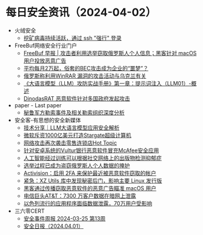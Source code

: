 # 每日安全资讯（2024-04-02）

- 火绒安全
  - [挖矿病毒持续活跃，通过 ssh "强行" 登录](https://mp.weixin.qq.com/s?__biz=MzI3NjYzMDM1Mg==&mid=2247518108&idx=1&sn=451f2593e6ed3b99d521adf8a3d2e932&chksm=eb7059a3dc07d0b58938ef2ade6c0f1211d90a386354d22b022f99cf208b8e513200266753f7&scene=58&subscene=0#rd)
- FreeBuf网络安全行业门户
  - [FreeBuf 早报 | 攻击者利用选举窃取俄罗斯人个人信息；黑客针对 macOS 用户投放恶意广告](https://www.freebuf.com/news/396653.html)
  - [平均每月2万起，俗套的BEC攻击成为企业的“噩梦”？](https://www.freebuf.com/news/topnews/396620.html)
  - [俄罗斯称利用WinRAR 漏洞的攻击活动与乌克兰有关](https://www.freebuf.com/news/396604.html)
  - [《大语言模型（LLM）攻防实战手册》第一章：提示词注入（LLM01）-概述](https://www.freebuf.com/articles/database/396596.html)
  - [DinodasRAT 恶意软件针对多国政府发起攻击](https://www.freebuf.com/news/396583.html)
- paper - Last paper
  - [秘鲁军方勒索事件及相关勒索组织深度分析](https://paper.seebug.org/3138/)
- 安全客-有思想的安全新媒体
  - [技术分享｜LLM大语言模型应用安全解析](https://www.anquanke.com/post/id/295191)
  - [微软斥资1000亿美元打造Stargate超级计算机](https://www.anquanke.com/post/id/295186)
  - [网络攻击再次袭击零售连锁店Hot Topic](https://www.anquanke.com/post/id/295183)
  - [针对安卓系统的Vultur银行恶意软件冒充McAfee安全应用](https://www.anquanke.com/post/id/295180)
  - [人工智能经过训练可以根据社交网络上的出版物检测抑郁症](https://www.anquanke.com/post/id/295177)
  - [选举过程已成为盗窃俄罗斯人个人数据的掩护](https://www.anquanke.com/post/id/295174)
  - [Activision：启用 2FA 来保护最近被恶意软件窃取的帐户](https://www.anquanke.com/post/id/295171)
  - [紧急：XZ Utils 库中发现秘密后门，影响主要 Linux 发行版](https://www.anquanke.com/post/id/295168)
  - [黑客通过传播窃取恶意软件的恶意广告瞄准 macOS 用户](https://www.anquanke.com/post/id/295165)
  - [电信巨头AT&T：7300 万客户数据在暗网上泄露](https://www.anquanke.com/post/id/295162)
  - [以色列流行的应用程序面临数据泄露，70万用户受影响](https://www.anquanke.com/post/id/295157)
- 三六零CERT
  - [安全事件周报 2024-03-25 第13周](https://mp.weixin.qq.com/s?__biz=MzU5MjEzOTM3NA==&mid=2247506251&idx=1&sn=7fd68bddb553b854a45cfd3f73426c9e&chksm=fe26dc4ac951555c5baad28681b65452ad84ffb081f1369cf7ebbf9b6309cf4f35895cb289ad&scene=58&subscene=0#rd)
  - [安全日报（2024.04.01）](https://mp.weixin.qq.com/s?__biz=MzU5MjEzOTM3NA==&mid=2247506251&idx=2&sn=55bcdcdca0abc57e4425d1c448c75281&chksm=fe26dc4ac951555c16bbf3eadbf329b0852a81a5f31a6d5b797757486933ca19e89135ba7c3a&scene=58&subscene=0#rd)
